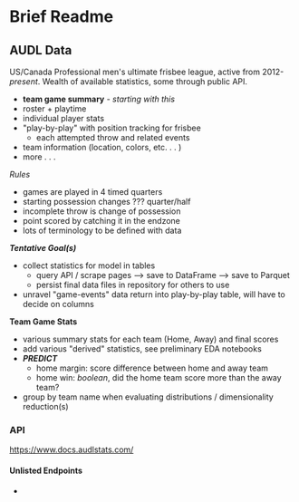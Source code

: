 # Brief Readme

## AUDL Data

US/Canada Professional men's ultimate frisbee league, active from 2012-*present*. Wealth of available statistics, some through public API.

 - **team game summary** - *starting with this*
 - roster + playtime
 - individual player stats
 - "play-by-play" with position tracking for frisbee
   - each attempted throw and related events
 - team information (location, colors, etc. . . )
 - more . . .
 
*Rules*

- games are played in 4 timed quarters
- starting possession changes ??? quarter/half
- incomplete throw is change of possession
- point scored by catching it in the endzone
- lots of terminology to be defined with data



***Tentative Goal(s)***

 - collect statistics for model in tables
   - query API / scrape pages --> save to DataFrame --> save to Parquet
   - persist final data files in repository for others to use
 - unravel "game-events" data return into play-by-play table, will have to decide on columns
 
 **Team Game Stats**
 
 - various summary stats for each team (Home, Away) and final scores
 - add various "derived" statistics, see preliminary EDA notebooks
 - ***PREDICT***
   - home margin: score difference between home and away team
   - home win: *boolean*, did the home team score more than the away team?
 - group by team name when evaluating distributions / dimensionality reduction(s)


### API

https://www.docs.audlstats.com/

#### Unlisted Endpoints

 - 

